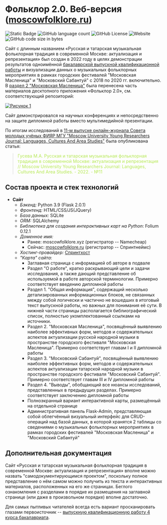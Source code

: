 # Фольклор 2.0. Веб-версия ([moscowfolklore.ru](https://moscowfolklore.ru/))
![Static Badge](https://img.shields.io/badge/main_language-Python?logo=python&logoSize=auto&labelColor=yellow&color=gray) ![GitHub language count](https://img.shields.io/github/languages/count/littleweirdo410/folklore_2.0_web) ![GitHub License](https://img.shields.io/github/license/littleweirdo410/folklore_2.0_web) ![Website](https://img.shields.io/website?url=https%3A%2F%2Fmoscowfolklore.ru%2F)  ![GitHub code size in bytes](https://img.shields.io/github/languages/code-size/littleweirdo410/folklore_2.0_web)

Сайт с длинным названием «Русская и татарская музыкальная фольклорная традиция в современной Москве: актуализация и репрезентация» был создан в 2022 году в целях демонстрации результатов одноимённой [бакалаврской выпускной квалификационной работы](https://disk.yandex.ru/i/x4irhSLIWO_I8Q) и визуализации данных о музыкальных фольклорных мероприятиях в рамках городских фестивалей "Московская Масленица" и "Московский Сабантуй" с 2018 по 2020 гг. включительно. В [раздел 2 "Московская Масленица"](https://moscowfolklore.ru/site.wsgi/moscow_maslenitsa/) была перенесена часть материалов десктопного приложения «Фольклор 2.0», см. соответствующий репозиторий:

[![Рисунок 1](https://milenchik.ru/site.wsgi/static/Рисунок1.png)](https://github.com/littleweirdo410/folklore_2.0_desktop)

Сайт демонстрировался на научных конференциях и непосредственно на защите дипломной работы вместо мультимедийной презентации.

По итогам исследований в [11-м выпуске онлайн-журнала Совета молодых учёных ФИЯР МГУ "Moscow University Young Researchers Journal: Languages, Cultures And Area Studies"](https://disk.yandex.ru/d/7iA1S4atDYyyAA) была опубликована статья:

> <div style="color:#B5E853">Гусева М.А. Русская и татарская музыкальная фольклорная традиция в современной Москве: актуализация и репрезентация // Moscow University Young Researchers Journal: Languages, Cultures And Area Studies. - 2022. - №11</div>

## Состав проекта и стек технологий

* **Сайт**
  * *Бэкенд:* Python 3.9 (Flask 2.0.1)
  * *Фронтенд:* HTML/CSS/JS(JQuery)
  * *База данных:* SQLite
  * *ORM:* SQLAlchemy
  * *Библиотека для создания интерактивных карт на Python*: Folium 0.12.1
  * *Доменное имя:*
    * Ранее: moscowfolklore.xyz (регистратор -- Namecheap)
    * Сейчас: [moscowfolklore.ru](https://moscowfolklore.ru/) (регистратор -- Спринтнеймс)
  * *Хостинг-провайдер:* [Спринтхост](https://sprinthost.ru/)
  * *"Карта" сайта*:
    * Заглавная страница с информацией об авторе в подвале
    * Раздел "О работе", кратко раскрывающий цели и задачи исследования, а также дающий представление об используемой в работе авторской терминологии. Примерно соответствует введению дипломной работы
    * Раздел 1. "Общая информация", содержащий несколько детализированных информационных блоков, не связанных между собой логически и частично не вошедших в итоговый текст выпускной работы, но важных для понимания её сути. В нижней части страницы располагается библиографический список, полностью укомплектованный ссылками на источники.
    * Раздел 2. "Московская Масленица", посвящённый выявлению наиболее эффективных форм, методов и содержательных аспектов актуализации русской народной музыки в пространстве городского фестиваля "Московская Масленица". Примерно соответствует главам I и II дипломной работы
    * Раздел 3. "Московский Сабантуй", посвящённый выявлению наиболее эффективных форм, методов и содержательных аспектов актуализации татарской народной музыки в пространстве городского фестиваля "Московский Сабантуй". Примерно соответствует главам III и IV дипломной работы
    * Раздел 4. "Выводы", обобщающий все нюансы исследований, представленных в предыдущих разделах. Примерно соответствует заключению дипломной работы
    * Полноэкранный вариант интерактивной карты, размещённый на отдельной странице
    * Административная панель Flask-Admin, представляющая собой облегчённый визуальный интерфейс для CRUD-операций над базой данных, в которой хранятся 2 таблицы со сведениями о музыкальных фольклорных мероприятиях в рамках городских фестивалей "Московская Масленица" и "Московский Сабантуй"
   
## Дополнительная документация

Сайт «Русская и татарская музыкальная фольклорная традиция в современной Москве: актуализация и репрезентация» вполне можно назвать "самодокументирующимся проектом", поскольку полное представление о нём самом можно получить из текста и интерактивных материалов, расположенных на его же страницах. Беглого ознакомления с разделами в порядке их размещения на заглавной странице (или даже в произвольном порядке) вполне достаточно.

Для самых пытливых читателей всегда есть вариант просканировать глазами первоисточник -- [выпускную квалификационную работу 4 курса бакалавриата](https://disk.yandex.ru/i/x4irhSLIWO_I8Q).
